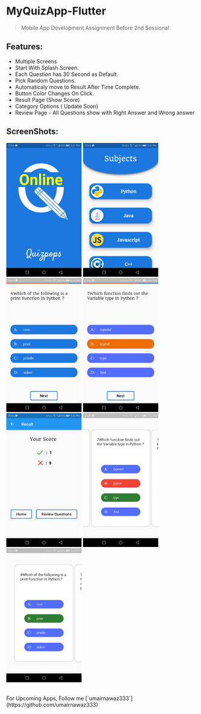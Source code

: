# MyQuizApp-Flutter
> Mobile App Development Assignment Before 2nd Sessional


## Features:

* Multiple Screens
* Start With Splash Screen.
* Each Question has 30 Second as Default.
* Pick Random Questions.
* Automaticaly move to Result After Time Complete.
* Button Color Changes On Click.
* Result Page (Show Score)
* Category Options ( Update Soon)
* Review Page - All Questions show with Right Answer and Wrong answer


## ScreenShots:
<kbd><img src="ScreenShots/Screenshot_20201118-174109.jpg" width="200"></kbd>
<kbd><img src="ScreenShots/Screenshot_20201118-174114.jpg" width="200"></kbd>
 <kbd> <img src="ScreenShots/Screenshot_20201118-174123.jpg" width="200"></kbd>
 <kbd> <img src="ScreenShots/Screenshot_20201118-174152.jpg" width="200"></kbd>
 <kbd> <img src="ScreenShots/Screenshot_20201118-174200.jpg" width="200"></kbd>
 <kbd> <img src="ScreenShots/Screenshot_20201118-174208.jpg" width="200"></kbd>
 <kbd> <img src="ScreenShots/Screenshot_20201118-174215.jpg" width="200"></kbd>
 
 
 <br>
 For Upcoming Apps, Follow me 
[`umairnawaz333`](https://github.com/umairnawaz333) 
